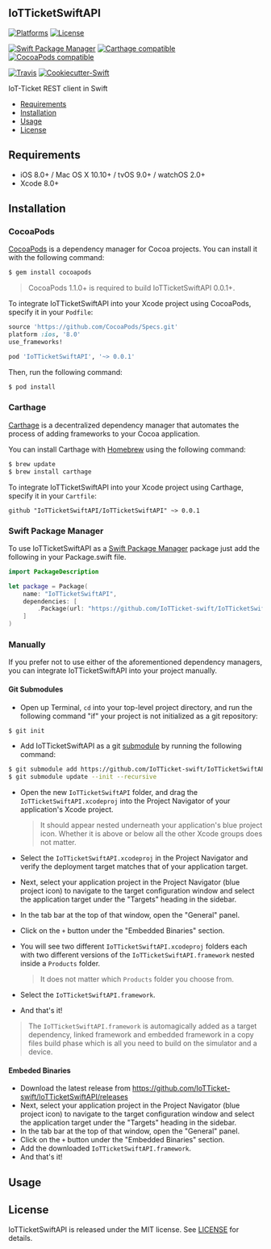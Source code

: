 ## IoTTicketSwiftAPI

[![Platforms](https://img.shields.io/cocoapods/p/IoTTicketSwiftAPI.svg)](https://cocoapods.org/pods/IoTTicketSwiftAPI)
[![License](https://img.shields.io/cocoapods/l/IoTTicketSwiftAPI.svg)](https://raw.githubusercontent.com/IoTTicket-swift/IoTTicketSwiftAPI/master/LICENSE)

[![Swift Package Manager](https://img.shields.io/badge/Swift%20Package%20Manager-compatible-brightgreen.svg)](https://github.com/apple/swift-package-manager)
[![Carthage compatible](https://img.shields.io/badge/Carthage-compatible-4BC51D.svg?style=flat)](https://github.com/Carthage/Carthage)
[![CocoaPods compatible](https://img.shields.io/cocoapods/v/IoTTicketSwiftAPI.svg)](https://cocoapods.org/pods/IoTTicketSwiftAPI)

[![Travis](https://img.shields.io/travis/IoTTicket-swift/IoTTicketSwiftAPI/master.svg)](https://travis-ci.org/IoTTicket-swift/IoTTicketSwiftAPI/branches)
[![Cookiecutter-Swift](https://img.shields.io/badge/cookiecutter--swift-framework-red.svg)](http://github.com/cookiecutter-swift/Framework)

IoT-Ticket REST client in Swift

- [Requirements](#requirements)
- [Installation](#installation)
- [Usage](#usage)
- [License](#license)

## Requirements

- iOS 8.0+ / Mac OS X 10.10+ / tvOS 9.0+ / watchOS 2.0+
- Xcode 8.0+

## Installation

### CocoaPods

[CocoaPods](http://cocoapods.org) is a dependency manager for Cocoa projects. You can install it with the following command:

```bash
$ gem install cocoapods
```

> CocoaPods 1.1.0+ is required to build IoTTicketSwiftAPI 0.0.1+.

To integrate IoTTicketSwiftAPI into your Xcode project using CocoaPods, specify it in your `Podfile`:

```ruby
source 'https://github.com/CocoaPods/Specs.git'
platform :ios, '8.0'
use_frameworks!

pod 'IoTTicketSwiftAPI', '~> 0.0.1'
```

Then, run the following command:

```bash
$ pod install
```

### Carthage

[Carthage](https://github.com/Carthage/Carthage) is a decentralized dependency manager that automates the process of adding frameworks to your Cocoa application.

You can install Carthage with [Homebrew](http://brew.sh/) using the following command:

```bash
$ brew update
$ brew install carthage
```

To integrate IoTTicketSwiftAPI into your Xcode project using Carthage, specify it in your `Cartfile`:

```ogdl
github "IoTTicketSwiftAPI/IoTTicketSwiftAPI" ~> 0.0.1
```
### Swift Package Manager

To use IoTTicketSwiftAPI as a [Swift Package Manager](https://swift.org/package-manager/) package just add the following in your Package.swift file.

``` swift
import PackageDescription

let package = Package(
    name: "IoTTicketSwiftAPI",
    dependencies: [
        .Package(url: "https://github.com/IoTTicket-swift/IoTTicketSwiftAPI.git", "0.0.1")
    ]
)
```

### Manually

If you prefer not to use either of the aforementioned dependency managers, you can integrate IoTTicketSwiftAPI into your project manually.

#### Git Submodules

- Open up Terminal, `cd` into your top-level project directory, and run the following command "if" your project is not initialized as a git repository:

```bash
$ git init
```

- Add IoTTicketSwiftAPI as a git [submodule](http://git-scm.com/docs/git-submodule) by running the following command:

```bash
$ git submodule add https://github.com/IoTTicket-swift/IoTTicketSwiftAPI.git
$ git submodule update --init --recursive
```

- Open the new `IoTTicketSwiftAPI` folder, and drag the `IoTTicketSwiftAPI.xcodeproj` into the Project Navigator of your application's Xcode project.

    > It should appear nested underneath your application's blue project icon. Whether it is above or below all the other Xcode groups does not matter.

- Select the `IoTTicketSwiftAPI.xcodeproj` in the Project Navigator and verify the deployment target matches that of your application target.
- Next, select your application project in the Project Navigator (blue project icon) to navigate to the target configuration window and select the application target under the "Targets" heading in the sidebar.
- In the tab bar at the top of that window, open the "General" panel.
- Click on the `+` button under the "Embedded Binaries" section.
- You will see two different `IoTTicketSwiftAPI.xcodeproj` folders each with two different versions of the `IoTTicketSwiftAPI.framework` nested inside a `Products` folder.

    > It does not matter which `Products` folder you choose from.

- Select the `IoTTicketSwiftAPI.framework`.

- And that's it!

> The `IoTTicketSwiftAPI.framework` is automagically added as a target dependency, linked framework and embedded framework in a copy files build phase which is all you need to build on the simulator and a device.

#### Embeded Binaries

- Download the latest release from https://github.com/IoTTicket-swift/IoTTicketSwiftAPI/releases
- Next, select your application project in the Project Navigator (blue project icon) to navigate to the target configuration window and select the application target under the "Targets" heading in the sidebar.
- In the tab bar at the top of that window, open the "General" panel.
- Click on the `+` button under the "Embedded Binaries" section.
- Add the downloaded `IoTTicketSwiftAPI.framework`.
- And that's it!

## Usage

## License

IoTTicketSwiftAPI is released under the MIT license. See [LICENSE](https://github.com/IoTTicket-swift/IoTTicketSwiftAPI/blob/master/LICENSE) for details.
